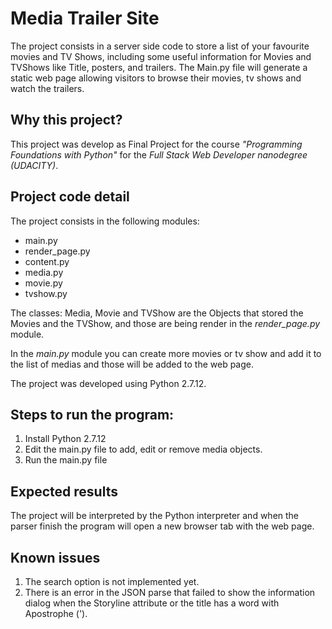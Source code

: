 # Media Trailer Site

The project consists in a server side code to store a list of your favourite movies and TV Shows, including some useful
information for Movies and TVShows like Title, posters, and trailers.
The Main.py file will generate a static web page allowing visitors to browse their movies, tv shows and watch the trailers.

## Why this project?

This project was develop as Final Project for the course <i>"Programming Foundations with Python"</i> for the <i>Full Stack Web 
Developer nanodegree (UDACITY)</i>.

## Project code detail

The project consists in the following modules:

<ul>
  <li>main.py</li>
  <li>render_page.py</li>
  <li>content.py</li>
  <li>media.py</li>
  <li>movie.py</li>
  <li>tvshow.py</li>
</ul>

The classes: Media, Movie and TVShow are the Objects that stored the Movies and the TVShow, and those are being render in 
the <i>render_page.py</i> module.

In the <i>main.py</i> module you can create more movies or tv show and add it to the list of medias and those will be added to
the web page.

The project was developed using Python 2.7.12.

## Steps to run the program:

<ol>
  <li>Install Python 2.7.12 </li>
  <li>Edit the main.py file to add, edit or remove media objects.</li>
  <li>Run the main.py file</li>
</ol>

## Expected results

The project will be interpreted by the Python interpreter and when the parser finish the program will open a new browser tab
with the web page.

## Known issues
<ol>
  <li>The search option is not implemented yet.</li>
  <li>There is an error in the JSON parse that failed to show the information dialog when the Storyline attribute or the title has a word with Apostrophe (').</li>
</ol>
